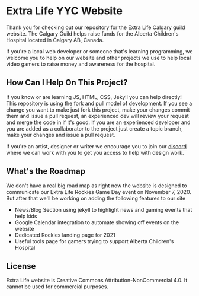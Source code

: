 # Extra Life YYC Website

Thank you for checking out our repository for the Extra Life Calgary guild website. The Calgary Guild helps raise funds for the Alberta Children's Hospital located in Calgary AB, Canada.

If you're a local web developer or someone that's learning programming, we welcome you to help on our website and other projects we use to help local video gamers to raise money and awareness for the hospital.

## How Can I Help On This Project?

If you know or are learning JS, HTML, CSS, Jekyll you can help directly! This repository is using the fork and pull model of development. If you see a change you want to make just fork this project, make your changes commit them and issue a pull request, an experienced dev will review your request and merge the code in if it's good. If you are an experienced developer and you are added as a collaborator to the project just create a topic branch, make your changes and issue a pull request.

If you're an artist, designer or writer we encourage you to join our [discord](https://discord.gg/hZuk3xq) where we can work with you to get you access to help with design work.

## What's the Roadmap

We don't have a real big road map as right now the website is designed to communicate our Extra Life Rockies Game Day event on November 7, 2020. But after that we'll be working on adding the following features to our site

+ News/Blog Section using jekyll to highlight news and gaming events that help kids
+ Google Calendar integration to automate showing off events on the website
+ Dedicated Rockies landing page for 2021
+ Useful tools page for gamers trying to support Alberta Children's Hospital

## License

Extra Life website is Creative Commons Attribution-NonCommercial 4.0. It cannot be used for commercial purposes.